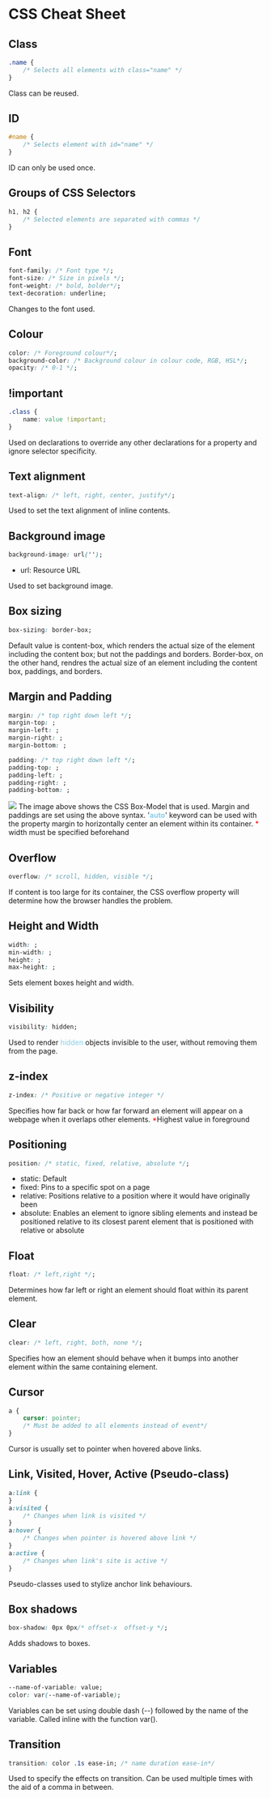 # CSS Cheat Sheet
## Class
```CSS
.name {
    /* Selects all elements with class="name" */
}
```
Class can be reused.

## ID
```CSS
#name {
    /* Selects element with id="name" */
}
```
ID can only be used once.

## Groups of CSS Selectors
```CSS
h1, h2 {
    /* Selected elements are separated with commas */
}
```

## Font
```CSS 
font-family: /* Font type */;
font-size: /* Size in pixels */;
font-weight: /* bold, bolder*/;
text-decoration: underline;
```
Changes to the font used.

## Colour
```CSS
color: /* Foreground colour*/;
background-color: /* Background colour in colour code, RGB, HSL*/;
opacity: /* 0-1 */;
```

## !important
```css
.class {
    name: value !important;
}
```
Used on declarations to override any other declarations for a property and ignore selector specificity.

## Text alignment
```css
text-align: /* left, right, center, justify*/;
```
Used to set the text alignment of inline contents.

## Background image
```css
background-image: url('');
```
<ul>
    <li>url: Resource URL</li>
</ul>
Used to set background image.

## Box sizing
```css
box-sizing: border-box;
```
Default value is content-box, which renders the actual size of the element including the content box; but not the paddings and borders. Border-box, on the other hand, rendres the actual size of an element including the content box, paddings, and borders.

## Margin and Padding
```css
margin: /* top right down left */;
margin-top: ;
margin-left: ;
margin-right: ;
margin-bottom: ;

padding: /* top right down left */;
padding-top: ;
padding-left: ;
padding-right: ;
padding-bottom: ;
```
<img src='https://media.geeksforgeeks.org/wp-content/uploads/box-model-1.png'>
The image above shows the CSS Box-Model that is used. Margin and paddings are set using the above syntax. '<strong style='color: skyblue;'>auto</strong>'  keyword can be used with the property margin to horizontally center an element within its container.<span style='color: red'> * </span>width must be specified beforehand

## Overflow
```css
overflow: /* scroll, hidden, visible */;
```
If content is too large for its container, the CSS overflow property will determine how the browser handles the problem.

## Height and Width
```css
width: ;
min-width: ;
height: ;
max-height: ;
```
Sets element boxes height and width.

## Visibility
```css
visibility: hidden;
```
Used to render <span style='color: skyblue'>hidden</span> objects invisible to the user, without removing them from the page.

## z-index
```css
z-index: /* Positive or negative integer */
```
Specifies how far back or how far forward an element will appear on a webpage when it overlaps other elements.
<span style='color: red;'>*</span>Highest value in foreground

## Positioning
```css
position: /* static, fixed, relative, absolute */;
```
<ul>
    <li>static: Default</li>
    <li>fixed: Pins to a specific spot on a page</li>
    <li>relative: Positions relative to a position where it would have originally been</li>
    <li>absolute: Enables an element to ignore sibling elements and instead be positioned relative to its closest parent element that is positioned with relative or absolute</li>
</ul>

## Float
```css
float: /* left,right */;
```
Determines how far left or right an element should float within its parent element.

## Clear
```css
clear: /* left, right, both, none */;
```
Specifies how an element should behave when it bumps into another element within the same containing element.

## Cursor
```css
a {
    cursor: pointer;
    /* Must be added to all elements instead of event*/
}

```
Cursor is usually set to pointer when hovered above links.

## Link, Visited, Hover, Active (Pseudo-class)
```css
a:link {
}
a:visited {
    /* Changes when link is visited */
}
a:hover {
    /* Changes when pointer is hovered above link */
}
a:active {
    /* Changes when link's site is active */
}
```
Pseudo-classes used to stylize anchor link behaviours.

## Box shadows
```css
box-shadow: 0px 0px/* offset-x  offset-y */;
```
Adds shadows to boxes.

## Variables
```css
--name-of-variable: value;
color: var(--name-of-variable);
```
Variables can be set using double dash (--) followed by the name of the variable. Called inline with the function var().

## Transition
```css
transition: color .1s ease-in; /* name duration ease-in*/
```
Used to specify the effects on transition. Can be used multiple times with the aid of a comma in between.
